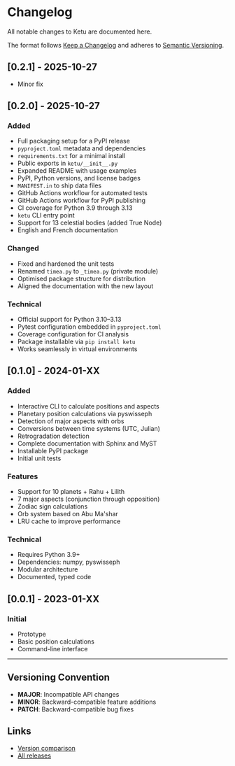 # Changelog

All notable changes to Ketu are documented here.

The format follows [Keep a Changelog](https://keepachangelog.com/en/1.0.0/)
and adheres to [Semantic Versioning](https://semver.org/spec/v2.0.0.html).

## [0.2.1] - 2025-10-27

- Minor fix

## [0.2.0] - 2025-10-27

### Added

- Full packaging setup for a PyPI release
- `pyproject.toml` metadata and dependencies
- `requirements.txt` for a minimal install
- Public exports in `ketu/__init__.py`
- Expanded README with usage examples
- PyPI, Python versions, and license badges
- `MANIFEST.in` to ship data files
- GitHub Actions workflow for automated tests
- GitHub Actions workflow for PyPI publishing
- CI coverage for Python 3.9 through 3.13
- `ketu` CLI entry point
- Support for 13 celestial bodies (added True Node)
- English and French documentation

### Changed

- Fixed and hardened the unit tests
- Renamed `timea.py` to `_timea.py` (private module)
- Optimised package structure for distribution
- Aligned the documentation with the new layout

### Technical

- Official support for Python 3.10–3.13
- Pytest configuration embedded in `pyproject.toml`
- Coverage configuration for CI analysis
- Package installable via `pip install ketu`
- Works seamlessly in virtual environments

## [0.1.0] - 2024-01-XX

### Added

- Interactive CLI to calculate positions and aspects
- Planetary position calculations via pyswisseph
- Detection of major aspects with orbs
- Conversions between time systems (UTC, Julian)
- Retrogradation detection
- Complete documentation with Sphinx and MyST
- Installable PyPI package
- Initial unit tests

### Features

- Support for 10 planets + Rahu + Lilith
- 7 major aspects (conjunction through opposition)
- Zodiac sign calculations
- Orb system based on Abu Ma'shar
- LRU cache to improve performance

### Technical

- Requires Python 3.9+
- Dependencies: numpy, pyswisseph
- Modular architecture
- Documented, typed code

## [0.0.1] - 2023-01-XX

### Initial

- Prototype
- Basic position calculations
- Command-line interface

---

## Versioning Convention

- **MAJOR**: Incompatible API changes
- **MINOR**: Backward-compatible feature additions
- **PATCH**: Backward-compatible bug fixes

## Links

- [Version comparison](https://github.com/alkimya/ketu/compare/)
- [All releases](https://github.com/alkimya/ketu/releases)
